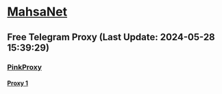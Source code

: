 
# [MahsaNet](https://t.me/mahsa_net)
## Free Telegram Proxy (Last Update: 2024-05-28 15:39:29)
### [PinkProxy](https://t.me/PinkProxy)
#### [Proxy 1](tg://proxy?server=204.12.192.220&port=443&secret=ee1603010200010001fc030386e24c3add6170742d6b65726e656c2e6f7267)

    